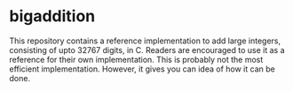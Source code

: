 bigaddition
===========

This repository contains a reference implementation to add large integers, consisting of upto 32767 digits, in C.
Readers are encouraged to use it as a reference for their own implementation. This is probably not the most efficient
implementation. However, it gives you can idea of how it can be done. 
